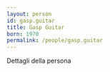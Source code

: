 ```yaml
---
layout: person
id: gasp.guitar
title: Gasp Guitar
born: 1970
permalink: /people/gasp.guitar
---
```


Dettagli della persona 